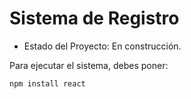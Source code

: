 <h1>Sistema de Registro</h1>

- Estado del Proyecto: En construcción.

Para ejecutar el sistema, debes poner:

```npm install react```
